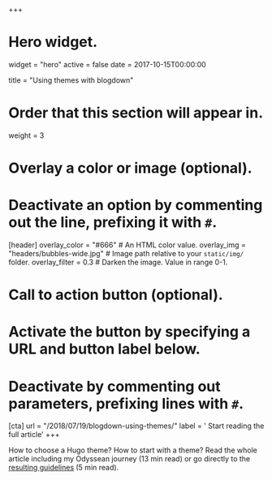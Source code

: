 +++
# Hero widget.
widget = "hero"
active = false
date = 2017-10-15T00:00:00

title = "Using themes with blogdown"

# Order that this section will appear in.
weight = 3

# Overlay a color or image (optional).
#   Deactivate an option by commenting out the line, prefixing it with `#`.
[header]
  overlay_color = "#666"  # An HTML color value.
  overlay_img = "headers/bubbles-wide.jpg"  # Image path relative to your `static/img/` folder.
  overlay_filter = 0.3  # Darken the image. Value in range 0-1.

# Call to action button (optional).
#   Activate the button by specifying a URL and button label below.
#   Deactivate by commenting out parameters, prefixing lines with `#`.
[cta]
  url = "/2018/07/19/blogdown-using-themes/"
  label = '<i class="fa fa-book"></i> Start reading the full article'
+++

How to choose a Hugo theme? How to start with a theme? Read the whole article including my Odyssean journey (13 min read) or go directly to the [resulting guidelines](/2018/07/19/blogdown-using-themes/#guidelines) (5 min read). 

